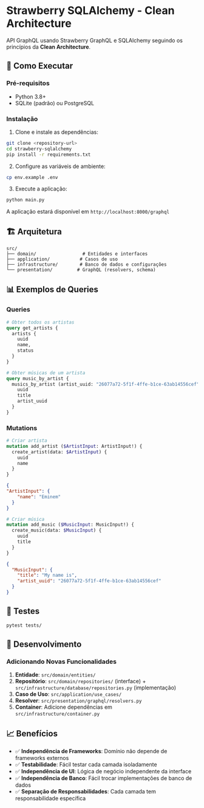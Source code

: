 # Strawberry SQLAlchemy - Clean Architecture

API GraphQL usando Strawberry GraphQL e SQLAlchemy seguindo os princípios da **Clean Architecture**.

## 🚀 Como Executar

### Pré-requisitos
- Python 3.8+
- SQLite (padrão) ou PostgreSQL

### Instalação

1. Clone e instale as dependências:
```bash
git clone <repository-url>
cd strawberry-sqlalchemy
pip install -r requirements.txt
```

2. Configure as variáveis de ambiente:
```bash
cp env.example .env
```

3. Execute a aplicação:
```bash
python main.py
```

A aplicação estará disponível em `http://localhost:8000/graphql`

## 🏗️ Arquitetura

```
src/
├── domain/                 # Entidades e interfaces
├── application/           # Casos de uso
├── infrastructure/        # Banco de dados e configurações
└── presentation/         # GraphQL (resolvers, schema)
```

## 📊 Exemplos de Queries

### Queries
```graphql
# Obter todos os artistas
query get_artists {
  artists {
    uuid
    name,
    status
  }
}

# Obter músicas de um artista
query music_by_artist {
  musics_by_artist (artist_uuid: "26077a72-5f1f-4ffe-b1ce-63ab14556cef") {
    uuid
    title
    artist_uuid
  }
}
```

### Mutations
```graphql
# Criar artista
mutation add_artist ($ArtistInput: ArtistInput!) {
  create_artist(data: $ArtistInput) {
    uuid
    name
  }
}
```
```json
{
"ArtistInput": {
    "name": "Eminem"
  }
}
```

```graphql
# Criar música
mutation add_music ($MusicInput: MusicInput!) {
  create_music(data: $MusicInput) {
    uuid
    title
  }
}
```
```json
{
  "MusicInput": {
    "title": "My name is",
    "artist_uuid": "26077a72-5f1f-4ffe-b1ce-63ab14556cef"
  }
}
```

## 🧪 Testes

```bash
pytest tests/
```

## 🔧 Desenvolvimento

### Adicionando Novas Funcionalidades

1. **Entidade**: `src/domain/entities/`
2. **Repositório**: `src/domain/repositories/` (interface) + `src/infrastructure/database/repositories.py` (implementação)
3. **Caso de Uso**: `src/application/use_cases/`
4. **Resolver**: `src/presentation/graphql/resolvers.py`
5. **Container**: Adicione dependências em `src/infrastructure/container.py`

## 📈 Benefícios

- ✅ **Independência de Frameworks**: Domínio não depende de frameworks externos
- ✅ **Testabilidade**: Fácil testar cada camada isoladamente
- ✅ **Independência de UI**: Lógica de negócio independente da interface
- ✅ **Independência de Banco**: Fácil trocar implementações de banco de dados
- ✅ **Separação de Responsabilidades**: Cada camada tem responsabilidade específica